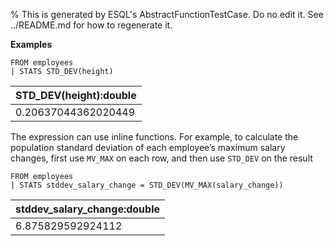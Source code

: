 % This is generated by ESQL's AbstractFunctionTestCase. Do no edit it. See ../README.md for how to regenerate it.

**Examples**

```esql
FROM employees
| STATS STD_DEV(height)
```

| STD_DEV(height):double |
| --- |
| 0.20637044362020449 |

The expression can use inline functions. For example, to calculate the population standard deviation of each employee’s maximum salary changes, first use `MV_MAX` on each row, and then use `STD_DEV` on the result

```esql
FROM employees
| STATS stddev_salary_change = STD_DEV(MV_MAX(salary_change))
```

| stddev_salary_change:double |
| --- |
| 6.875829592924112 |


